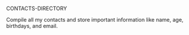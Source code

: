 CONTACTS-DIRECTORY

Compile all my contacts and store important information like name, age, birthdays, and email.
